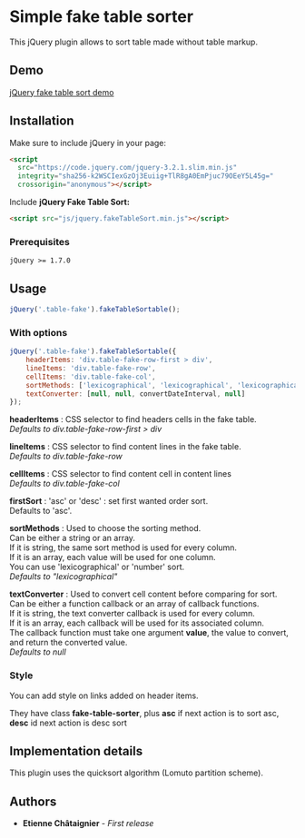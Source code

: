 # Simple fake table sorter

This jQuery plugin allows to sort table made without table markup.

## Demo

<a href="https://melicerte.github.io/jquery-fake-table-sort/demo.html" target="_blank">jQuery fake table sort demo</a>

## Installation

Make sure to include jQuery in your page:

```html
<script
  src="https://code.jquery.com/jquery-3.2.1.slim.min.js"
  integrity="sha256-k2WSCIexGzOj3Euiig+TlR8gA0EmPjuc79OEeY5L45g="
  crossorigin="anonymous"></script>
```

Include **jQuery Fake Table Sort:**

```html
<script src="js/jquery.fakeTableSort.min.js"></script>
```

### Prerequisites

```
jQuery >= 1.7.0
```

## Usage

```javascript
jQuery('.table-fake').fakeTableSortable();
```

### With options
```javascript
jQuery('.table-fake').fakeTableSortable({
    headerItems: 'div.table-fake-row-first > div',
    lineItems: 'div.table-fake-row',
    cellItems: 'div.table-fake-col',
    sortMethods: ['lexicographical', 'lexicographical', 'lexicographical', 'number'],
    textConverter: [null, null, convertDateInterval, null]
});
```

**headerItems** : CSS selector to find headers cells in the fake table.<br/>
*Defaults to div.table-fake-row-first > div*

**lineItems** : CSS selector to find content lines in the fake table.<br/>
*Defaults to div.table-fake-row*

**cellItems** : CSS selector to find content cell in content lines<br/>
*Defaults to div.table-fake-col*

**firstSort** : 'asc' or 'desc' : set first wanted order sort.<br/>
 Defaults to 'asc'.

**sortMethods** : Used to choose the sorting method.<br/>
Can be either a string or an array.<br/>
If it is string, the same sort method is used for every column.<br/>
If it is an array, each value will be used for one column.<br/>
You can use 'lexicographical' or 'number' sort.<br/>
*Defaults to "lexicographical"*

**textConverter** : Used to convert cell content before comparing for sort.<br/>
Can be either a function callback or an array of callback functions.<br/>
If it is string, the text converter callback is used for every column.<br/>
If it is an array, each callback will be used for its associated column.<br/>
The callback function must take one argument **value**, the value to convert, and return the converted value.<br/>
*Defaults to null*

### Style

You can add style on links added on header items.

They have class **fake-table-sorter**, plus **asc** if next action is to sort asc, **desc** id next action is desc sort

## Implementation details

This plugin uses the quicksort algorithm (Lomuto partition scheme).


## Authors

* **Etienne Châtaignier** - *First release*
